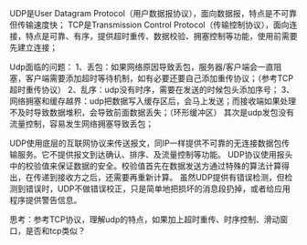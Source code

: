 
UDP是User Datagram Protocol（用户数据报协议），面向数据报，特点是不可靠但传输速度快；
TCP是Transmission Control Protocol（传输控制协议），面向连接，特点是可靠、有序，提供超时重传、数据校验、拥塞控制等功能，使用前需要先建立连接；

Udp面临的问题：
1、丢包：如果网络原因导致丢包，服务器/客户端会一直阻塞，客户端需要添加超时等待机制，如有必要还要自己添加重传协议；（参考TCP超时重传协议）
2、乱序：udp没有时序，需要在发送的时候包头添加序号；
3、网络拥塞和缓存越界：udp把数据写入缓存区后，会马上发送；而接收端如果处理不及时导致数据堆积，会导致前面数据丢失；（环形缓冲区）
其次是udp发包没有流量控制，容易发生网络拥塞导致丢包；

UDP使用底层的互联网协议来传送报文，同IP一样提供不可靠的无连接数据包传输服务。它不提供报文到达确认、排序、及流量控制等功能。
UDP协议使用报头中的校验值来保证数据的安全。校验值首先在数据发送方通过特殊的算法计算得出，在传递到接收方之后，还需要再重新计算。
虽然UDP提供有错误检测，但检测到错误时，UDP不做错误校正，只是简单地把损坏的消息段扔掉，或者给应用程序提供警告信息。


思考：参考TCP协议，理解udp的特点，如果加上超时重传、时序控制、滑动窗口，是否和tcp类似？
